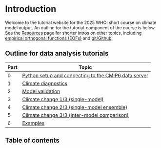 # Introduction

Welcome to the tutorial website for the 2025 WHOI short course on climate model output. An outline for the tutorial-component of the course is below. See the [Resources](resources/resources.md) page for shorter intros on other topics, including [empirical orthogonal functions (EOFs)](resources/eofs.ipynb) and [git/Github](resources/git_basics.md).

## Outline for data analysis tutorials
Part | Topic
-- | --
0 | [Python setup and connecting to the CMIP6 data server](setup/setup.md)
1 | [Climate diagnostics](data_analysis/overview.md)
2 | [Model validation](model_validation/overview.md)
3 | [Climate change 1/3 (single-model)](single_model/overview.md)
4 | [Climate change 2/3 (single-model ensemble)](single_model_ensemble/overview.md)
5 | [Climate change 3/3 (inter-model comparison)](intermodel_comp/overview.md)
6 | [Examples](examples/overview.md)


## Table of contents
```{tableofcontents}
```
